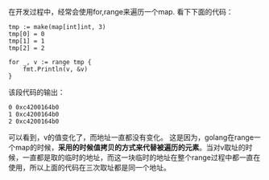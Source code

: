 在开发过程中，经常会使用for,range来遍历一个map.
看下下面的代码：
```
tmp := make(map[int]int, 3)
tmp[0] = 0
tmp[1] = 1
tmp[2] = 2

for _, v := range tmp {
	fmt.Println(v, &v)
}
```
该段代码的输出：
```
0 0xc4200164b0
1 0xc4200164b0
2 0xc4200164b0
```
可以看到，v的值变化了，而地址一直都没有变化。
这是因为，golang在range一个map的时候，**采用的时候值拷贝的方式来代替被遍历的元素**。当对v取址的时候，一直都是取的临时的地址，而这一块临时的地址在整个range过程中都一直在使用，所以上面的代码在三次取址都是同一个地址。
